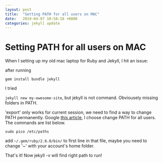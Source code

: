 ```yaml
---
layout: post
title:  "Setting PATH for all users on MAC"
date:   2019-04-07 10:58:18 +0800
categories: jekyll update
---
```

# Setting PATH for all users on MAC

When I setting up my old mac laptop for Ruby and Jekyll, I hit an issue:

 after running

`gem install bundle jekyll`

I tried

`jekyll new my-owesome-site`, but jekyll is not command. Obviousely missing folders in PATH.

'export' only works for current session, we need to find a way to change PATH permanently. Google [this article](https://blog.just2us.com/2011/05/setting-path-variable-in-mac-permanently/), I choose change PATH for all users. The commands are list below.

`sudo pico /etc/paths`

add `~/.gem/ruby/2.6.0/bin/` to first line in that file, maybe you need to change '~' with your account's home folder.

That's it! Now jekyll -v will find right path to run!





